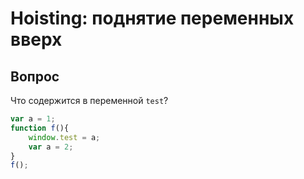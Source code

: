 # Hoisting: поднятие переменных вверх
## Вопрос
Что содержится в переменной `test`?
```javascript
var a = 1;
function f(){
    window.test = a;
    var a = 2;
}
f();
```